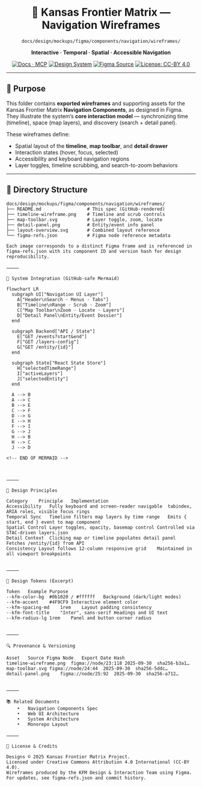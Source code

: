 <div align="center">

# 🧭 Kansas Frontier Matrix — Navigation Wireframes  
`docs/design/mockups/figma/components/navigation/wireframes/`

**Interactive · Temporal · Spatial · Accessible Navigation**

[![Docs · MCP](https://img.shields.io/badge/Docs-MCP-blue)](../../../../../../docs/)
[![Design System](https://img.shields.io/badge/Design-System-green)](../../../../../../docs/design/)
[![Figma Source](https://img.shields.io/badge/Figma-Navigation%20Components-purple)](../figma-refs.json)
[![License: CC-BY 4.0](https://img.shields.io/badge/License-CC--BY%204.0-lightgrey)](../../../../../../LICENSE)

</div>

---

## 🎯 Purpose

This folder contains **exported wireframes** and supporting assets for the Kansas Frontier Matrix **Navigation Components**, as designed in Figma.  
They illustrate the system’s **core interaction model** — synchronizing time (timeline), space (map layers), and discovery (search + detail panel).  

These wireframes define:
- Spatial layout of the **timeline**, **map toolbar**, and **detail drawer**
- Interaction states (hover, focus, selected)
- Accessibility and keyboard navigation regions
- Layer toggles, timeline scrubbing, and search-to-zoom behaviors

---

## 📁 Directory Structure

```text
docs/design/mockups/figma/components/navigation/wireframes/
├── README.md                 # This spec (GitHub-rendered)
├── timeline-wireframe.png    # Timeline and scrub controls
├── map-toolbar.svg           # Layer toggle, zoom, locate
├── detail-panel.png          # Entity/event info panel
├── layout-overview.svg       # Combined layout reference
└── figma-refs.json           # Figma node reference metadata

Each image corresponds to a distinct Figma frame and is referenced in figma-refs.json with its component ID and version hash for design reproducibility.

⸻

🧩 System Integration (GitHub-safe Mermaid)

flowchart LR
  subgraph UI["Navigation UI Layer"]
    A["Header\nSearch · Menus · Tabs"]
    B["Timeline\nRange · Scrub · Zoom"]
    C["Map Toolbar\nZoom · Locate · Layers"]
    D["Detail Panel\nEntity/Event Dossier"]
  end

  subgraph Backend["API / State"]
    E["GET /events?start&end"]
    F["GET /layers-config"]
    G["GET /entity/{id}"]
  end

  subgraph State["React State Store"]
    H["selectedTimeRange"]
    I["activeLayers"]
    J["selectedEntity"]
  end

  A --> B
  A --> C
  B --> E
  C --> F
  D --> G
  E --> H
  F --> I
  G --> J
  H --> B
  H --> C
  J --> D

<!-- END OF MERMAID -->



⸻

🧭 Design Principles

Category	Principle	Implementation
Accessibility	Fully keyboard and screen-reader navigable	tabindex, ARIA roles, visible focus rings
Temporal Sync	Timeline filters map layers by time range	Emits { start, end } event to map component
Spatial Control	Layer toggles, opacity, basemap control	Controlled via STAC-driven layers.json
Detail Context	Clicking map or timeline populates detail panel	Fetches /entity/{id} from API
Consistency	Layout follows 12-column responsive grid	Maintained in all viewport breakpoints


⸻

🧠 Design Tokens (Excerpt)

Token	Example	Purpose
--kfm-color-bg	#0b1020 / #ffffff	Background (dark/light modes)
--kfm-accent	#4F9CF9	Interactive element color
--kfm-spacing-md	1rem	Layout padding consistency
--kfm-font-title	"Inter", sans-serif	Headings and UI text
--kfm-radius-lg	1rem	Panel and button corner radius


⸻

🔍 Provenance & Versioning

Asset	Source Figma Node	Export Date	Hash
timeline-wireframe.png	figma://node/23:118	2025-09-30	sha256-b3a1…
map-toolbar.svg	figma://node/24:44	2025-09-30	sha256-5ddc…
detail-panel.png	figma://node/25:92	2025-09-30	sha256-a712…


⸻

📚 Related Documents
	•	Navigation Components Spec
	•	Web UI Architecture
	•	System Architecture
	•	Monorepo Layout

⸻

🧾 License & Credits

Designs © 2025 Kansas Frontier Matrix Project.
Licensed under Creative Commons Attribution 4.0 International (CC-BY 4.0).
Wireframes produced by the KFM Design & Interaction Team using Figma.
For updates, see figma-refs.json and commit history.